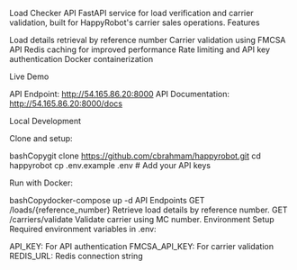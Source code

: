 Load Checker API
FastAPI service for load verification and carrier validation, built for HappyRobot's carrier sales operations.
Features

Load details retrieval by reference number
Carrier validation using FMCSA API
Redis caching for improved performance
Rate limiting and API key authentication
Docker containerization

Live Demo

API Endpoint: http://54.165.86.20:8000
API Documentation: http://54.165.86.20:8000/docs

Local Development

Clone and setup:

bashCopygit clone https://github.com/cbrahmam/happyrobot.git
cd happyrobot
cp .env.example .env  # Add your API keys

Run with Docker:

bashCopydocker-compose up -d
API Endpoints
GET /loads/{reference_number}
Retrieve load details by reference number.
GET /carriers/validate
Validate carrier using MC number.
Environment Setup
Required environment variables in .env:

API_KEY: For API authentication
FMCSA_API_KEY: For carrier validation
REDIS_URL: Redis connection string